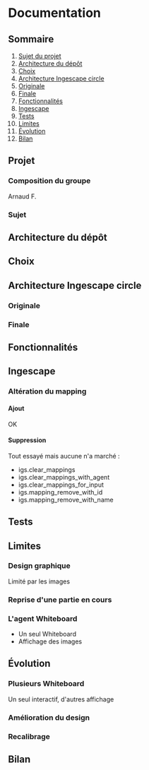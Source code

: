 # Documentation

## Sommaire
1. [Sujet du projet](#sujet-du-projet)
2. [Architecture du dépôt](#architecture-du-dépôt)
3. [Choix](#choix)
4. [Architecture Ingescape circle](#architecture-ingescape-circle)
5. [Originale](#originale)
6. [Finale](#finale)
7. [Fonctionnalités](#fonctionnalités)
8. [Ingescape](#ingescape)
9. [Tests](#tests)
10. [Limites](#limites)
11. [Évolution](#évolution)
12. [Bilan](#bilan)

## Projet
### Composition du groupe
Arnaud F.

### Sujet


## Architecture du dépôt

## Choix

## Architecture Ingescape circle

### Originale

### Finale

## Fonctionnalités

## Ingescape
### Altération du mapping
#### Ajout
OK
#### Suppression
Tout essayé mais aucune n'a marché :
- igs.clear_mappings
- igs.clear_mappings_with_agent
- igs.clear_mappings_for_input 
- igs.mapping_remove_with_id
- igs.mapping_remove_with_name

## Tests

## Limites
### Design graphique
Limité par les images
### Reprise d'une partie en cours
### L'agent Whiteboard
- Un seul Whiteboard
- Affichage des images

## Évolution
### Plusieurs Whiteboard
Un seul interactif, d'autres affichage
### Amélioration du design
### Recalibrage

## Bilan